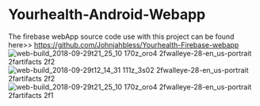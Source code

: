 # Yourhealth-Android-Webapp
The firebase webApp source code use with this project can be found here>>
https://github.com/Johnjahbless/Yourhealth-Firebase-webapp
![web-build_2018-09-29t21_25_10 170z_oro4 2fwalleye-28-en_us-portrait 2fartifacts 2f2](https://user-images.githubusercontent.com/32623706/46250962-65d0cf80-c43e-11e8-995d-61dee0f697de.png)
![web-build_2018-09-29t12_14_31 111z_3s02 2fwalleye-28-en_us-portrait 2fartifacts 2f2](https://user-images.githubusercontent.com/32623706/46250963-66696600-c43e-11e8-9f49-9960e2b8b064.png)
![web-build_2018-09-29t21_25_10 170z_oro4 2fwalleye-28-en_us-portrait 2fartifacts 2f1](https://user-images.githubusercontent.com/32623706/46250964-66696600-c43e-11e8-90d3-d0e0e8d77d0e.png)

